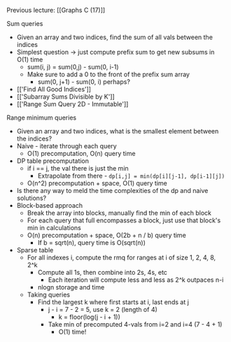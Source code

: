 Previous lecture: [[Graphs C (17)]]


Sum queries
- Given an array and two indices, find the sum of all vals between the indices
- Simplest question -> just compute prefix sum to get new subsums in O(1) time
	- sum(i, j) = sum(0,j) - sum(0, i-1)
	- Make sure to add a 0 to the front of the prefix sum array
		- sum(0, j+1) - sum(0, i) perhaps?
- [['Find All Good Indices']]
- [['Subarray Sums Divisible by K']]
- [['Range Sum Query 2D - Immutable']]

Range minimum queries
- Given an array and two indices, what is the smallest element between the indices?
- Naive - iterate through each query
	- O(1) precomputation, O(n) query time
- DP table precomputation
	- if i == j, the val there is just the min
		- Extrapolate from there - `dp[i,j] = min(dp[i][j-1], dp[i-1][j])`
	- O(n^2) precomputation + space, O(1) query time
- Is there any way to meld the time complexities of the dp and naive solutions?
- Block-based approach
	- Break the array into blocks, manually find the min of each block
	- For each query that full encompasses a block, just use that block's min in calculations
	- O(n) precomputation + space, O(2b + n / b) query time
		- If b = sqrt(n), query time is O(sqrt(n))
- Sparse table
	- For all indexes i, compute the rmq for ranges at i of size 1, 2, 4, 8, 2^k
		- Compute all 1s, then combine into 2s, 4s, etc
			- Each iteration will compute less and less as 2^k outpaces n-i
		- nlogn storage and time
	- Taking queries
		- Find the largest k where first starts at i, last ends at j
			- j - i = 7 - 2 = 5, use k = 2 (length of 4)
				- k = floor(log(j - i + 1))
			- Take min of precomputed 4-vals from i=2 and i=4 (7 - 4 + 1)
				- O(1) time!